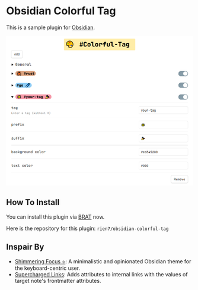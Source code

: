 # Obsidian Colorful Tag

This is a sample plugin for [Obsidian](https://obsidian.md).

![](./assets/setting.png)

## How To Install

You can install this plugin via [BRAT](https://github.com/TfTHacker/obsidian42-brat) now.

Here is the repository for this plugin: `rien7/obsidian-colorful-tag`

## Inspair By

- [Shimmering Focus ⟡](https://github.com/chrisgrieser/shimmering-focus): A minimalistic and opinionated Obsidian theme for the keyboard-centric user.
- [Supercharged Links](https://github.com/mdelobelle/obsidian_supercharged_links): Adds attributes to internal links with the values of target note's frontmatter attributes.